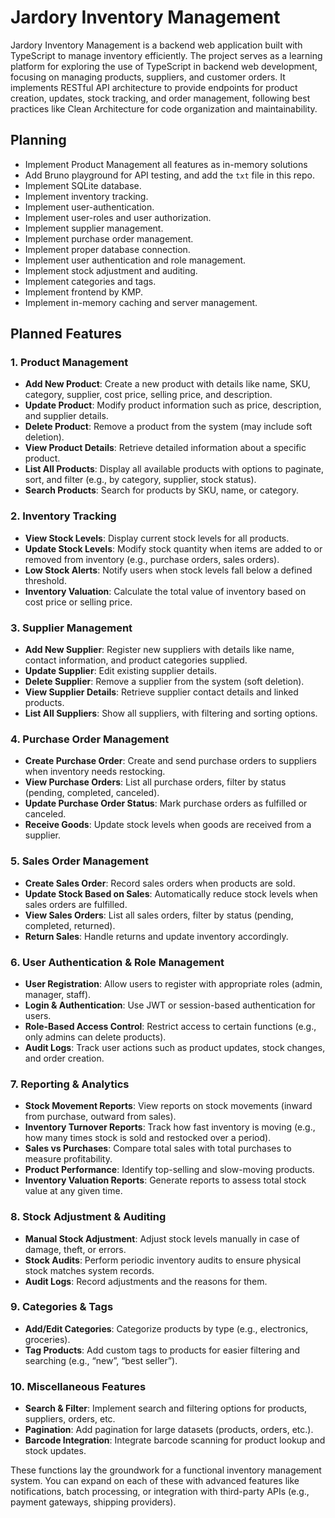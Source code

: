 # Jardory Inventory Management

Jardory Inventory Management is a backend web application built with TypeScript to manage inventory efficiently. The project serves as a learning platform for exploring the use of TypeScript in backend web development, focusing on managing products, suppliers, and customer orders. It implements RESTful API architecture to provide endpoints for product creation, updates, stock tracking, and order management, following best practices like Clean Architecture for code organization and maintainability.

## Planning

- Implement Product Management all features as in-memory solutions
- Add Bruno playground for API testing, and add the `txt` file in this repo.
- Implement SQLite database.
- Implement inventory tracking.
- Implement user-authentication.
- Implement user-roles and user authorization.
- Implement supplier management.
- Implement purchase order management.
- Implement proper database connection.
- Implement user authentication and role management.
- Implement stock adjustment and auditing.
- Implement categories and tags.
- Implement frontend by KMP.
- Implement in-memory caching and server management.

## Planned Features

### 1. **Product Management**

- **Add New Product**: Create a new product with details like name, SKU, category, supplier, cost price, selling price, and description.
- **Update Product**: Modify product information such as price, description, and supplier details.
- **Delete Product**: Remove a product from the system (may include soft deletion).
- **View Product Details**: Retrieve detailed information about a specific product.
- **List All Products**: Display all available products with options to paginate, sort, and filter (e.g., by category, supplier, stock status).
- **Search Products**: Search for products by SKU, name, or category.

### 2. **Inventory Tracking**

- **View Stock Levels**: Display current stock levels for all products.
- **Update Stock Levels**: Modify stock quantity when items are added to or removed from inventory (e.g., purchase orders, sales orders).
- **Low Stock Alerts**: Notify users when stock levels fall below a defined threshold.
- **Inventory Valuation**: Calculate the total value of inventory based on cost price or selling price.

### 3. **Supplier Management**

- **Add New Supplier**: Register new suppliers with details like name, contact information, and product categories supplied.
- **Update Supplier**: Edit existing supplier details.
- **Delete Supplier**: Remove a supplier from the system (soft deletion).
- **View Supplier Details**: Retrieve supplier contact details and linked products.
- **List All Suppliers**: Show all suppliers, with filtering and sorting options.

### 4. **Purchase Order Management**

- **Create Purchase Order**: Create and send purchase orders to suppliers when inventory needs restocking.
- **View Purchase Orders**: List all purchase orders, filter by status (pending, completed, canceled).
- **Update Purchase Order Status**: Mark purchase orders as fulfilled or canceled.
- **Receive Goods**: Update stock levels when goods are received from a supplier.

### 5. **Sales Order Management**

- **Create Sales Order**: Record sales orders when products are sold.
- **Update Stock Based on Sales**: Automatically reduce stock levels when sales orders are fulfilled.
- **View Sales Orders**: List all sales orders, filter by status (pending, completed, returned).
- **Return Sales**: Handle returns and update inventory accordingly.

### 6. **User Authentication & Role Management**

- **User Registration**: Allow users to register with appropriate roles (admin, manager, staff).
- **Login & Authentication**: Use JWT or session-based authentication for users.
- **Role-Based Access Control**: Restrict access to certain functions (e.g., only admins can delete products).
- **Audit Logs**: Track user actions such as product updates, stock changes, and order creation.

### 7. **Reporting & Analytics**

- **Stock Movement Reports**: View reports on stock movements (inward from purchase, outward from sales).
- **Inventory Turnover Reports**: Track how fast inventory is moving (e.g., how many times stock is sold and restocked over a period).
- **Sales vs Purchases**: Compare total sales with total purchases to measure profitability.
- **Product Performance**: Identify top-selling and slow-moving products.
- **Inventory Valuation Reports**: Generate reports to assess total stock value at any given time.

### 8. **Stock Adjustment & Auditing**

- **Manual Stock Adjustment**: Adjust stock levels manually in case of damage, theft, or errors.
- **Stock Audits**: Perform periodic inventory audits to ensure physical stock matches system records.
- **Audit Logs**: Record adjustments and the reasons for them.

### 9. **Categories & Tags**

- **Add/Edit Categories**: Categorize products by type (e.g., electronics, groceries).
- **Tag Products**: Add custom tags to products for easier filtering and searching (e.g., “new”, “best seller”).

### 10. **Miscellaneous Features**

- **Search & Filter**: Implement search and filtering options for products, suppliers, orders, etc.
- **Pagination**: Add pagination for large datasets (products, orders, etc.).
- **Barcode Integration**: Integrate barcode scanning for product lookup and stock updates.

These functions lay the groundwork for a functional inventory management system. You can expand on each of these with advanced features like notifications, batch processing, or integration with third-party APIs (e.g., payment gateways, shipping providers).
